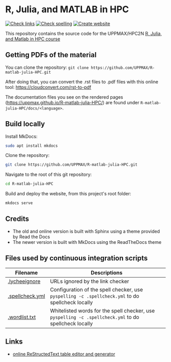 # R, Julia, and MATLAB in HPC

[![Check links](https://github.com/UPPMAX/R-matlab-julia-HPC/actions/workflows/check_links.yaml/badge.svg?branch=main)](https://github.com/UPPMAX/R-matlab-julia-HPC/actions/workflows/check_links.yaml)
[![Check spelling](https://github.com/UPPMAX/R-matlab-julia-HPC/actions/workflows/check_spelling.yaml/badge.svg?branch=main)](https://github.com/UPPMAX/R-matlab-julia-HPC/actions/workflows/check_spelling.yaml)
[![Create website](https://github.com/UPPMAX/R-matlab-julia-HPC/actions/workflows/create_website.yaml/badge.svg?branch=main)](https://github.com/UPPMAX/R-matlab-julia-HPC/actions/workflows/create_website.yaml)

This repository contains the source code for the UPPMAX/HPC2N [R, Julia, and Matlab in HPC course](https://uppmax.github.io/R-matlab-julia-HPC/)

## Getting PDFs of the material

You can clone the repository: ``git clone https://github.com/UPPMAX/R-matlab-julia-HPC.git``

After doing that, you can convert the .rst files to .pdf files with this online tool: https://cloudconvert.com/rst-to-pdf

The documentation files you see on the rendered pages (https://uppmax.github.io/R-matlab-julia-HPC/) are found under ``R-matlab-julia-HPC/docs/<language>``.

## Build locally

Install MkDocs:

```bash
sudo apt install mkdocs
```

Clone the repository:

```bash
git clone https://github.com/UPPMAX/R-matlab-julia-HPC.git
```

Navigate to the root of this git repository:

```bash
cd R-matlab-julia-HPC
```
 
Build and deploy the website, from this project's root folder:

```bash
mkdocs serve
```

## Credits

- The old and online version is built with Sphinx using a theme provided by Read the Docs
- The newer version is built with MkDocs using the ReadTheDocs theme

## Files used by continuous integration scripts

Filename                           |Descriptions
-----------------------------------|------------------------------------------------------------------------------------------------------
[.lycheeignore](.lycheeignore)     |URLs ignored by the link checker
[.spellcheck.yml](.spellcheck.yml) |Configuration of the spell checker, use `pyspelling -c .spellcheck.yml` to do spellcheck locally
[.wordlist.txt](.wordlist.txt)     |Whitelisted words for the spell checker, use `pyspelling -c .spellcheck.yml` to do spellcheck locally

## Links

 * [online ReStructedText table editor and generator](https://tableconvert.com/restructuredtext-generator)
